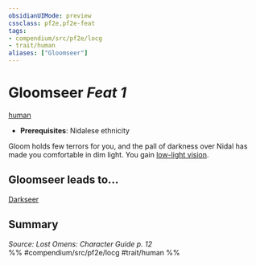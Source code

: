 ```yaml
---
obsidianUIMode: preview
cssclass: pf2e,pf2e-feat
tags:
- compendium/src/pf2e/locg
- trait/human
aliases: ["Gloomseer"]
---
```

# Gloomseer  *Feat 1*  
[human](/rules/traits/human.md)  

- **Prerequisites**: Nidalese ethnicity

Gloom holds few terrors for you, and the pall of darkness over Nidal has made you comfortable in dim light. You gain [low-light vision](/rules/abilities/low-light-vision.md).

## Gloomseer leads to...

[Darkseer](/compendium/feats/darkseer-locg.md)

## Summary

*Source: Lost Omens: Character Guide p. 12*  
%% #compendium/src/pf2e/locg #trait/human %%